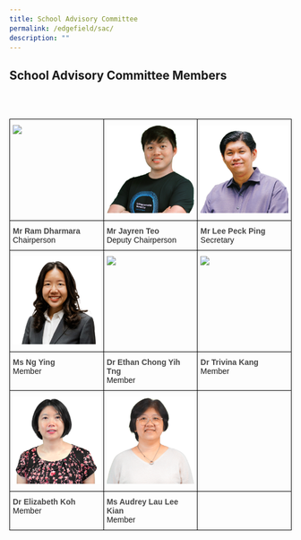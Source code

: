 ```yaml
---
title: School Advisory Committee
permalink: /edgefield/sac/
description: ""
---
```

<h2>School Advisory Committee Members</h2><br><br>

<style type="text/css">
.tg  {border-collapse:collapse;border-spacing:0;}
.tg td{border-color:black;border-style:solid;border-width:1px;font-family:Arial, sans-serif;font-size:14px;
  overflow:hidden;padding:10px 5px;word-break:normal;}
.tg th{border-color:black;border-style:solid;border-width:1px;font-family:Arial, sans-serif;font-size:14px;
  font-weight:normal;overflow:hidden;padding:10px 5px;word-break:normal;}
.tg .tg-0lax{text-align:left;vertical-align:top; width: 33%;}
</style>
<table class="tg">
<thead>
  <tr>
    <th class="tg-0lax"><img style="width: 264" src="/images/sac%20chairperson.png"></th>
    <th class="tg-0lax"><img style="width: 264" src="/images/sac%20depchair.png"></th>
    <th class="tg-0lax"><img style="width: 264" src="/images/mr-lee.png"></th>
  </tr>
</thead>
<tbody>
  <tr>
    <td class="tg-0lax"><span style="font-weight:600;color:#484848">Mr Ram Dharmara</span><br>Chairperson</td>
    <td class="tg-0lax"><span style="font-weight:600;color:#484848">Mr Jayren Teo</span><br>Deputy Chairperson</td>
    <td class="tg-0lax"><span style="font-weight:600;color:#484848">Mr Lee Peck Ping</span><br>Secretary</td>
  </tr>
  <tr>
    <td class="tg-0lax"><img style="width: 264" src="/images/sac-m1.png"></td>
    <td class="tg-0lax"><img style="width: 264" src="/images/sac-m2.png"></td>
    <td class="tg-0lax"><img style="width: 264" src="/images/sac-m3.png"></td>
  </tr>
  <tr>
    <td class="tg-0lax"><span style="font-weight:600;color:#484848">Ms Ng Ying</span><br>Member</td>
    <td class="tg-0lax"><span style="font-weight:600;color:#484848">Dr Ethan Chong Yih Tng</span><br>Member</td>
    <td class="tg-0lax"><span style="font-weight:600;color:#484848">Dr Trivina Kang</span><br>Member</td>
  </tr>
  <tr>
    <td class="tg-0lax"><img style="width: 264" src="/images/sac-m4.png"></td>
    <td class="tg-0lax"><img style="width: 264" src="/images/sac-m5.png"></td>
    <td class="tg-0lax"></td>
  </tr>
  <tr>
    <td class="tg-0lax"><span style="font-weight:600;color:#484848">Dr Elizabeth Koh</span><br>Member</td>
    <td class="tg-0lax"><span style="font-weight:600;color:#484848">Ms Audrey Lau Lee Kian</span><br>Member</td>
    <td class="tg-0lax"> </td>
  </tr>
</tbody>
</table>